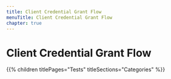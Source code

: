 ```yaml
---
title: Client Credential Grant Flow
menuTitle: Client Credential Grant Flow
chapter: true
---
```


# Client Credential Grant Flow

{{% children titlePages="Tests" titleSections="Categories" %}}
